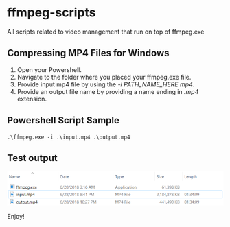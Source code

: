 # ffmpeg-scripts
All scripts related to video management that run on top of ffmpeg.exe

## Compressing MP4 Files for Windows

1. Open your Powershell.
1. Navigate to the folder where you placed your ffmpeg.exe file.
2. Provide input mp4 file by using the *-i PATH_NAME_HERE.mp4*.
3. Provide an output file name by providing a name ending in *.mp4* extension.

## Powershell Script Sample

```
.\ffmpeg.exe -i .\input.mp4 .\output.mp4
```

## Test output

![Test Results](https://github.com/allanchua101/ffmpeg-scripts/blob/master/screenshots/mp4%20optimization%20results.png)

Enjoy!

